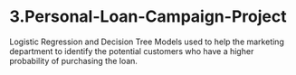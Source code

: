 # 3.Personal-Loan-Campaign-Project
Logistic Regression and Decision Tree Models used to  help the marketing department to identify the potential customers who have a higher probability of purchasing the loan.
